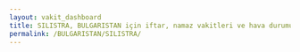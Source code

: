```yaml
---
layout: vakit_dashboard
title: SILISTRA, BULGARISTAN için iftar, namaz vakitleri ve hava durumu - ilçe/eyalet seç
permalink: /BULGARISTAN/SILISTRA/
---
```


<script type="text/javascript">
  var GLOBAL_COUNTRY = 'BULGARISTAN';
  var GLOBAL_CITY = 'SILISTRA';
  var GLOBAL_STATE = '';
  var lat = 72;
  var lon = 21;
</script>
